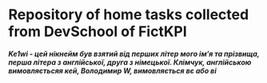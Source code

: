 # Repository of home tasks collected from DevSchool of FictKPI

***Ke1wi - цей нікнейм був взятий від перших літер мого імʼя та прізвища, перша літера з англійської, друга з німецької. Клімчук, англійською вимовляєтьсяя кей, Володимир W, вимовляється вє або ві***
